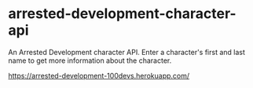 # arrested-development-character-api

An Arrested Development character API. Enter a character's first and last name to get more information about the character.

https://arrested-development-100devs.herokuapp.com/
